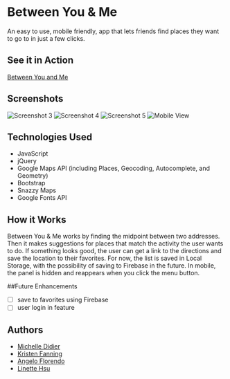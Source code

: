 # Between You & Me
An easy to use, mobile friendly, app that lets friends find places they want to go to in just a few clicks.


## See it in Action
[Between You and Me](https://between-you-and-me.herokuapp.com/)

## Screenshots
![Screenshot 3](https://github.com/meeshyd/between-you-and-me/blob/master/assets/Images/Screenshot3.png)
![Screenshot 4](https://github.com/meeshyd/between-you-and-me/blob/master/assets/Images/Screenshot4.png)
![Screenshot 5](https://github.com/meeshyd/between-you-and-me/blob/master/assets/Images/Screenshot5.png)
![Mobile View](https://github.com/meeshyd/between-you-and-me/blob/master/assets/Images/mobile1.jpg)

## Technologies Used
- JavaScript
- jQuery
- Google Maps API (including Places, Geocoding, Autocomplete, and Geometry)
- Bootstrap
- Snazzy Maps
- Google Fonts API

## How it Works
Between You & Me works by finding the midpoint between two addresses. Then it makes suggestions for places that match the activity the user wants to do. If something looks good, the user can get a link to the directions and save the location to their favorites. For now, the list is saved in Local Storage, with the possibility of saving to Firebase in the future. In mobile, the panel is hidden and reappears when you click the menu button. 

##Future Enhancements
- [ ] save to favorites using Firebase
- [ ] user login in feature

## Authors
- [Michelle Didier](https://github.com/meeshyd)
- [Kristen Fanning](https://github.com/kfanning19)
- [Angelo Florendo](https://github.com/aflorend)
- [Linette Hsu](https://github.com/llh914)
